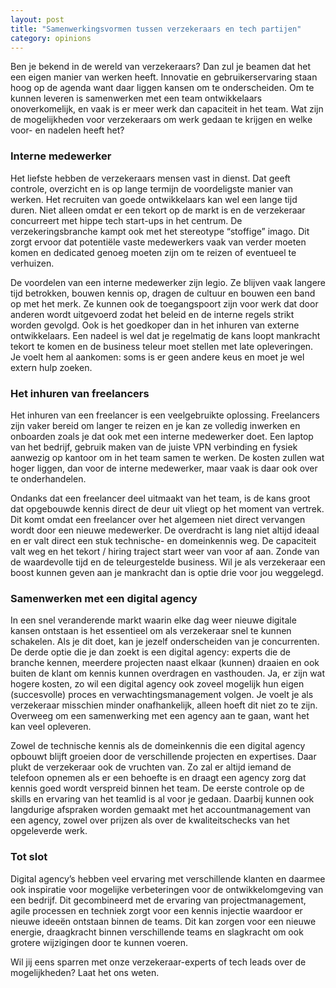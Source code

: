 ```yaml
---
layout: post
title: "Samenwerkingsvormen tussen verzekeraars en tech partijen"
category: opinions
---
```


Ben je bekend in de wereld van verzekeraars? Dan zul je beamen dat het een eigen manier van werken heeft. Innovatie en gebruikerservaring staan hoog op de agenda want daar liggen kansen om te onderscheiden. Om te kunnen leveren is samenwerken met een team ontwikkelaars onoverkomelijk, en vaak is er meer werk dan capaciteit in het team. Wat zijn de mogelijkheden voor verzekeraars om werk gedaan te krijgen en welke voor- en nadelen heeft het?

### Interne medewerker

Het liefste hebben de verzekeraars mensen vast in dienst. Dat geeft controle, overzicht en is op lange termijn de voordeligste manier van werken. Het recruiten van goede ontwikkelaars kan wel een lange tijd duren. Niet alleen omdat er een tekort op de markt is en de verzekeraar concurreert met hippe tech start-ups in het centrum. De verzekeringsbranche kampt ook met het stereotype “stoffige” imago. Dit zorgt ervoor dat potentiële vaste medewerkers vaak van verder moeten komen en dedicated genoeg moeten zijn om te reizen of eventueel te verhuizen. 

De voordelen van een interne medewerker zijn legio. Ze blijven vaak langere tijd betrokken, bouwen kennis op, dragen de cultuur en bouwen een band op met het merk. Ze kunnen ook de toegangspoort zijn voor werk dat door anderen wordt uitgevoerd zodat het beleid en de interne regels strikt worden gevolgd. Ook is het goedkoper dan in het inhuren van externe ontwikkelaars. Een nadeel is wel dat je regelmatig de kans loopt mankracht tekort te komen en de business teleur moet stellen met late opleveringen. Je voelt hem al aankomen: soms is er geen andere keus en moet je wel extern hulp zoeken. 

### Het inhuren van freelancers

Het inhuren van een freelancer is een veelgebruikte oplossing. Freelancers zijn vaker bereid om langer te reizen en je kan ze volledig inwerken en onboarden zoals je dat ook met een interne medewerker doet. Een laptop van het bedrijf, gebruik maken van de juiste VPN verbinding en fysiek aanwezig op kantoor om in het team samen te werken. De kosten zullen wat hoger liggen, dan voor de interne medewerker, maar vaak is daar ook over te onderhandelen.

Ondanks dat een freelancer deel uitmaakt van het team, is de kans groot dat opgebouwde kennis direct de deur uit vliegt op het moment van vertrek. Dit komt omdat een freelancer over het algemeen niet direct vervangen wordt door een nieuwe medewerker. De overdracht is lang niet altijd ideaal en er valt direct een stuk technische- en domeinkennis weg. De capaciteit valt weg en het tekort / hiring traject start weer van voor af aan. Zonde van de waardevolle tijd en de teleurgestelde business. Wil je als verzekeraar een boost kunnen geven aan je mankracht dan is optie drie voor jou weggelegd.

### Samenwerken met een digital agency

In een snel veranderende markt waarin elke dag weer nieuwe digitale kansen ontstaan is het essentieel om als verzekeraar snel te kunnen schakelen. Als je dit doet, kan je jezelf onderscheiden van je concurrenten. De derde optie die je dan zoekt is een digital agency: experts die de branche kennen, meerdere projecten naast elkaar (kunnen) draaien en ook buiten de klant om kennis kunnen overdragen en vasthouden. Ja, er zijn wat hogere kosten, zo wil een digital agency ook zoveel mogelijk hun eigen (succesvolle) proces en verwachtingsmanagement volgen. Je voelt je als verzekeraar misschien minder onafhankelijk, alleen hoeft dit niet zo te zijn. Overweeg om een samenwerking met een agency aan te gaan, want het kan veel opleveren.

Zowel de technische kennis als de domeinkennis die een digital agency opbouwt blijft groeien door de verschillende projecten en expertises. Daar plukt de verzekeraar ook de vruchten van. Zo zal er altijd iemand de telefoon opnemen als er een behoefte is en draagt een agency zorg dat kennis goed wordt verspreid binnen het team. De eerste controle op de skills en ervaring van het teamlid is al voor je gedaan. Daarbij kunnen ook langdurige afspraken worden gemaakt met het accountmanagement van een agency, zowel over prijzen als over de kwaliteitschecks van het opgeleverde werk. 

### Tot slot

Digital agency’s hebben veel ervaring met verschillende klanten en daarmee ook inspiratie voor mogelijke verbeteringen voor de ontwikkelomgeving van een bedrijf. Dit gecombineerd met de ervaring van projectmanagement, agile processen en techniek zorgt voor een kennis injectie waardoor er nieuwe ideeën ontstaan binnen de teams. Dit kan zorgen voor een nieuwe energie, draagkracht binnen verschillende teams en slagkracht om ook grotere wijzigingen door te kunnen voeren. 

Wil jij eens sparren met onze verzekeraar-experts of tech leads over de mogelijkheden? Laat het ons weten.
